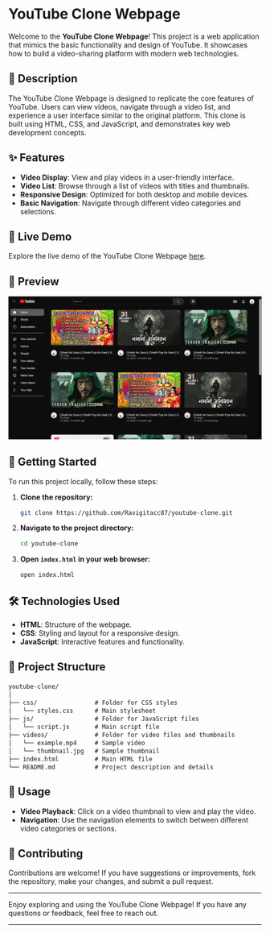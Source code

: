 # YouTube Clone Webpage

Welcome to the **YouTube Clone Webpage**! This project is a web application that mimics the basic functionality and design of YouTube. It showcases how to build a video-sharing platform with modern web technologies.

## 📜 **Description**

The YouTube Clone Webpage is designed to replicate the core features of YouTube. Users can view videos, navigate through a video list, and experience a user interface similar to the original platform. This clone is built using HTML, CSS, and JavaScript, and demonstrates key web development concepts.

## ✨ **Features**

- **Video Display**: View and play videos in a user-friendly interface.
- **Video List**: Browse through a list of videos with titles and thumbnails.
- **Responsive Design**: Optimized for both desktop and mobile devices.
- **Basic Navigation**: Navigate through different video categories and selections.

## 🔗 **Live Demo**

Explore the live demo of the YouTube Clone Webpage [here](https://ravigitacc87.github.io/YouTube-clone/).

## 📸 **Preview**

![YouTube Clone Screenshot](./Screenshot.png)

## 🚀 **Getting Started**

To run this project locally, follow these steps:

1. **Clone the repository:**
    ```bash
    git clone https://github.com/Ravigitacc87/youtube-clone.git
    ```

2. **Navigate to the project directory:**
    ```bash
    cd youtube-clone
    ```

3. **Open `index.html` in your web browser:**
    ```bash
    open index.html
    ```

## 🛠️ **Technologies Used**

- **HTML**: Structure of the webpage.
- **CSS**: Styling and layout for a responsive design.
- **JavaScript**: Interactive features and functionality.

## 📂 **Project Structure**

```
youtube-clone/
│
├── css/                # Folder for CSS styles
│   └── styles.css      # Main stylesheet
├── js/                 # Folder for JavaScript files
│   └── script.js       # Main script file
├── videos/             # Folder for video files and thumbnails
│   └── example.mp4     # Sample video
│   └── thumbnail.jpg   # Sample thumbnail
├── index.html          # Main HTML file
└── README.md           # Project description and details
```

## 🔧 **Usage**

- **Video Playback**: Click on a video thumbnail to view and play the video.
- **Navigation**: Use the navigation elements to switch between different video categories or sections.

## 🤝 **Contributing**

Contributions are welcome! If you have suggestions or improvements, fork the repository, make your changes, and submit a pull request.

---

Enjoy exploring and using the YouTube Clone Webpage! If you have any questions or feedback, feel free to reach out.

---
